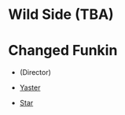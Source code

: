 # Wild Side (TBA)

# Changed Funkin
- (Director)

- [Yaster](https://twitter.com/YasterWolly)
- [Star](https://twitter.com/StarUmbreon1)  
